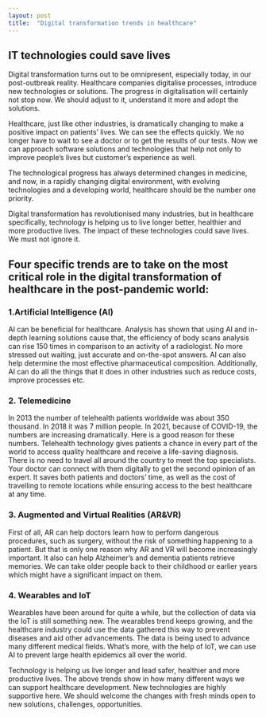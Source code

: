 ```yaml
---
layout: post
title:  "Digital transformation trends in healthcare"
---
```


## IT technologies could save lives
Digital transformation turns out to be omnipresent, especially today, in our post-outbreak reality. Healthcare companies digitalise processes, introduce new technologies or solutions. The progress in digitalisation will certainly not stop now. We should adjust to it, understand it more and adopt the solutions.

Healthcare, just like other industries, is dramatically changing to make a positive impact on patients’ lives. We can see the effects quickly. We no longer have to wait to see a doctor or to get the results of our tests. Now we can approach software solutions and technologies that help not only to improve people’s lives but customer’s experience as well.

The technological progress has always determined changes in medicine, and now, in a rapidly changing digital environment, with evolving technologies and a developing world, healthcare should be the number one priority.

Digital transformation has revolutionised many industries, but in healthcare specifically, technology is helping us to live longer better, healthier and more productive lives. The impact of these technologies could save lives. We must not ignore it.

## Four specific trends are to take on the most critical role in the digital transformation of healthcare in the post-pandemic world:

### 1.Artificial Intelligence (AI)
AI can be beneficial for healthcare. Analysis has shown that using AI and in-depth learning solutions cause that, the efficiency of body scans analysis can rise 150 times in comparison to an activity of a radiologist. No more stressed out waiting, just accurate and on-the-spot answers. AI can also help determine the most effective pharmaceutical composition. Additionally, AI can do all the things that it does in other industries such as reduce costs, improve processes etc.

### 2. Telemedicine
In 2013 the number of telehealth patients worldwide was about 350 thousand. In 2018 it was 7 million people. In 2021, because of COVID-19, the numbers are increasing dramatically. Here is a good reason for these numbers. Telehealth technology gives patients a chance in every part of the world to access quality healthcare and receive a life-saving diagnosis. There is no need to travel all around the country to meet the top specialists. Your doctor can connect with them digitally to get the second opinion of an expert. It saves both patients and doctors’ time, as well as the cost of travelling to remote locations while ensuring access to the best healthcare at any time.

### 3. Augmented and Virtual Realities (AR&VR)
First of all, AR can help doctors learn how to perform dangerous procedures, such as surgery, without the risk of something happening to a patient. But that is only one reason why AR and VR will become increasingly important. It also can help Alzheimer’s and dementia patients retrieve memories. We can take older people back to their childhood or earlier years which might have a significant impact on them.

### 4. Wearables and IoT
Wearables have been around for quite a while, but the collection of data via the IoT is still something new. The wearables trend keeps growing, and the healthcare industry could use the data gathered this way to prevent diseases and aid other advancements. The data is being used to advance many different medical fields. What’s more, with the help of IoT, we can use AI to prevent large health epidemics all over the world.

Technology is helping us live longer and lead safer, healthier and more productive lives. The above trends show in how many different ways we can support healthcare development. New technologies are highly supportive here. We should welcome the changes with fresh minds open to new solutions, challenges, opportunities.
